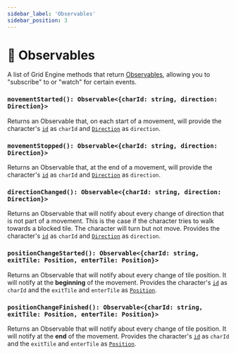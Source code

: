 ```yaml
---
sidebar_label: 'Observables'
sidebar_position: 3
---
```


# 👀 Observables

A list of Grid Engine methods that return [Observables](https://www.stackchief.com/tutorials/JavaScript%20Observables%20in%205%20Minutes), allowing you to "subscribe" to or "watch" for certain events.

### `movementStarted(): Observable<{charId: string, direction: Direction}>`

Returns an Observable that, on each start of a movement, will provide the character's [`id`](/api/characterdata#id-string) as `charId` and [`Direction`](/api/direction) as `direction`.

<div class="separator"></div>

### `movementStopped(): Observable<{charId: string, direction: Direction}>`

Returns an Observable that, at the end of a movement, will provide the character's [`id`](/api/characterdata#id-string) as `charId` and [`Direction`](/api/direction) as `direction`.

<div class="separator"></div>

### `directionChanged(): Observable<{charId: string, direction: Direction}>`

Returns an Observable that will notify about every change of direction that is not part of a movement. This is the case if the character tries to walk towards a blocked tile. The character will turn but not move. Provides the character's [`id`](/api/characterdata#id-string) as `charId` and [`Direction`](/api/direction) as `direction`.

<div class="separator"></div>

### `positionChangeStarted(): Observable<{charId: string, exitTile: Position, enterTile: Position}>`

Returns an Observable that will notify about every change of tile position. It will notify at the **beginning** of the movement. Provides the character's [`id`](/api/characterdata#id-string) as `charId` and the `exitTile` and `enterTile` as [`Position`](/api/position).

<div class="separator"></div>

### `positionChangeFinished(): Observable<{charId: string, exitTile: Position, enterTile: Position}>`

Returns an Observable that will notify about every change of tile position. It will notify at the **end** of the movement. Provides the character's [`id`](/api/characterdata#id-string) as `charId` and the `exitTile` and `enterTile` as [`Position`](/api/position).